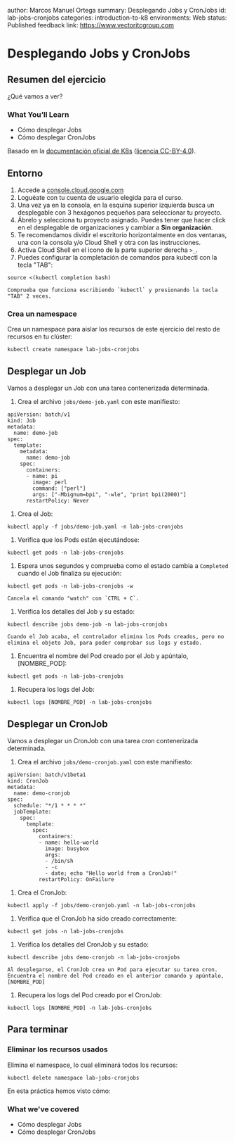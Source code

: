 author: Marcos Manuel Ortega
summary: Desplegando Jobs y CronJobs
id: lab-jobs-cronjobs
categories: introduction-to-k8
environments: Web
status: Published
feedback link: https://www.vectoritcgroup.com

# Desplegando Jobs y CronJobs

## Resumen del ejercicio

¿Qué vamos a ver?

### What You’ll Learn 
- Cómo desplegar Jobs
- Cómo desplegar CronJobs

Basado en la [documentación oficial de K8s](https://kubernetes.io/docs/tasks) ([licencia CC-BY-4.0](https://github.com/kubernetes/website/blob/master/LICENSE)).

## Entorno
1. Accede a [console.cloud.google.com](https://console.cloud.google.com)
2. Loguéate con tu cuenta de usuario elegida para el curso.
3. Una vez ya en la consola, en la esquina superior izquierda busca un desplegable con 3 hexágonos pequeños para seleccionar tu proyecto.
4. Ábrelo y selecciona tu proyecto asignado. Puedes tener que hacer click en el desplegable de organizaciones y cambiar a **Sin organización**.
5. Te recomendamos dividir el escritorio horizontalmente en dos ventanas, una con la consola y/o Cloud Shell y otra con las instrucciones.
6. Activa Cloud Shell en el icono de la parte superior derecha `>_`.
7. Puedes configurar la completación de comandos para kubectl con la tecla "TAB":
```
source <(kubectl completion bash)
```

    Comprueba que funciona escribiendo `kubectl` y presionando la tecla "TAB" 2 veces.

### Crea un namespace
Crea un namespace para aislar los recursos de este ejercicio del resto de recursos en tu clúster:
```
kubectl create namespace lab-jobs-cronjobs
```

## Desplegar un Job
Vamos a desplegar un Job con una tarea contenerizada determinada.

1. Crea el archivo `jobs/demo-job.yaml` con este manifiesto:
```
apiVersion: batch/v1
kind: Job
metadata:
  name: demo-job
spec:
  template:
    metadata:
      name: demo-job
    spec:
      containers:
      - name: pi
        image: perl
        command: ["perl"]
        args: ["-Mbignum=bpi", "-wle", "print bpi(2000)"]
      restartPolicy: Never
```

1. Crea el Job:
```
kubectl apply -f jobs/demo-job.yaml -n lab-jobs-cronjobs
```

1. Verifica que los Pods están ejecutándose:
```
kubectl get pods -n lab-jobs-cronjobs
```

1. Espera unos segundos y comprueba como el estado cambia a `Completed` cuando el Job finaliza su ejecución:
```
kubectl get pods -n lab-jobs-cronjobs -w
```

    Cancela el comando "watch" con `CTRL + C`.

1. Verifica los detalles del Job y su estado:
```
kubectl describe jobs demo-job -n lab-jobs-cronjobs
```

    Cuando el Job acaba, el controlador elimina los Pods creados, pero no elimina el objeto Job, para poder comprobar sus logs y estado.

1. Encuentra el nombre del Pod creado por el Job y apúntalo, [NOMBRE_POD]:
```
kubectl get pods -n lab-jobs-cronjobs
```

1. Recupera los logs del Job:
```
kubectl logs [NOMBRE_POD] -n lab-jobs-cronjobs
```

## Desplegar un CronJob
Vamos a desplegar un CronJob con una tarea cron contenerizada determinada.

1. Crea el archivo `jobs/demo-cronjob.yaml` con este manifiesto:
```
apiVersion: batch/v1beta1
kind: CronJob
metadata:
  name: demo-cronjob
spec:
  schedule: "*/1 * * * *"
  jobTemplate:
    spec:
      template:
        spec:
          containers:
          - name: hello-world
            image: busybox
            args:
            - /bin/sh
            - -c
            - date; echo "Hello world from a CronJob!"
          restartPolicy: OnFailure
```

1. Crea el CronJob:
```
kubectl apply -f jobs/demo-cronjob.yaml -n lab-jobs-cronjobs
```

1. Verifica que el CronJob ha sido creado correctamente:
```
kubectl get jobs -n lab-jobs-cronjobs
```

1. Verifica los detalles del CronJob y su estado:
```
kubectl describe jobs demo-cronjob -n lab-jobs-cronjobs
```

    Al desplegarse, el CronJob crea un Pod para ejecutar su tarea cron. Encuentra el nombre del Pod creado en el anterior comando y apúntalo, [NOMBRE_POD]

1. Recupera los logs del Pod creado por el CronJob:
```
kubectl logs [NOMBRE_POD] -n lab-jobs-cronjobs
```

## Para terminar

### Eliminar los recursos usados
Elimina el namespace, lo cual eliminará todos los recursos:
```
kubectl delete namespace lab-jobs-cronjobs
```

En esta práctica hemos visto cómo:

### What we've covered
- Cómo desplegar Jobs
- Cómo desplegar CronJobs